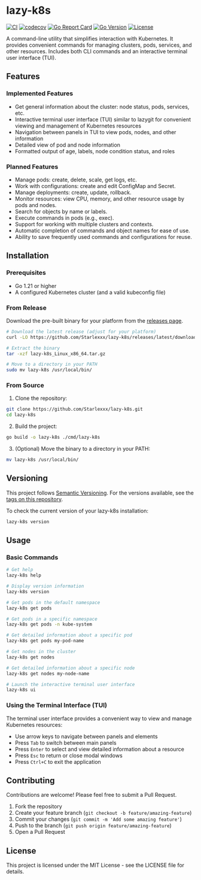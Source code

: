 # lazy-k8s

[![CI](https://github.com/Starlexxx/lazy-k8s/actions/workflows/ci.yml/badge.svg)](https://github.com/Starlexxx/lazy-k8s/actions/workflows/ci.yml)
[![codecov](https://codecov.io/gh/Starlexxx/lazy-k8s/branch/main/graph/badge.svg)](https://codecov.io/gh/Starlexxx/lazy-k8s)
[![Go Report Card](https://goreportcard.com/badge/github.com/Starlexxx/lazy-k8s)](https://goreportcard.com/report/github.com/Starlexxx/lazy-k8s)
[![Go Version](https://img.shields.io/github/go-mod/go-version/Starlexxx/lazy-k8s)](https://github.com/Starlexxx/lazy-k8s)
[![License](https://img.shields.io/github/license/Starlexxx/lazy-k8s)](https://github.com/Starlexxx/lazy-k8s/blob/main/LICENSE)

A command-line utility that simplifies interaction with Kubernetes. It provides convenient commands for managing clusters, pods, services, and other resources. Includes both CLI commands and an interactive terminal user interface (TUI).

## Features

### Implemented Features

- Get general information about the cluster: node status, pods, services, etc.
- Interactive terminal user interface (TUI) similar to lazygit for convenient viewing and management of Kubernetes resources
- Navigation between panels in TUI to view pods, nodes, and other information
- Detailed view of pod and node information
- Formatted output of age, labels, node condition status, and roles

### Planned Features

- Manage pods: create, delete, scale, get logs, etc.
- Work with configurations: create and edit ConfigMap and Secret.
- Manage deployments: create, update, rollback.
- Monitor resources: view CPU, memory, and other resource usage by pods and nodes.
- Search for objects by name or labels.
- Execute commands in pods (e.g., exec).
- Support for working with multiple clusters and contexts.
- Automatic completion of commands and object names for ease of use.
- Ability to save frequently used commands and configurations for reuse.

## Installation

### Prerequisites

- Go 1.21 or higher
- A configured Kubernetes cluster (and a valid kubeconfig file)

### From Release

Download the pre-built binary for your platform from the [releases page](https://github.com/Starlexxx/lazy-k8s/releases).

```bash
# Download the latest release (adjust for your platform)
curl -LO https://github.com/Starlexxx/lazy-k8s/releases/latest/download/lazy-k8s_Linux_x86_64.tar.gz

# Extract the binary
tar -xzf lazy-k8s_Linux_x86_64.tar.gz

# Move to a directory in your PATH
sudo mv lazy-k8s /usr/local/bin/
```

### From Source

1. Clone the repository:

```bash
git clone https://github.com/Starlexxx/lazy-k8s.git
cd lazy-k8s
```

2. Build the project:

```bash
go build -o lazy-k8s ./cmd/lazy-k8s
```

3. (Optional) Move the binary to a directory in your PATH:

```bash
mv lazy-k8s /usr/local/bin/
```

## Versioning

This project follows [Semantic Versioning](https://semver.org/). For the versions available, see the [tags on this repository](https://github.com/Starlexxx/lazy-k8s/tags).

To check the current version of your lazy-k8s installation:

```bash
lazy-k8s version
```

## Usage

### Basic Commands

```bash
# Get help
lazy-k8s help

# Display version information
lazy-k8s version

# Get pods in the default namespace
lazy-k8s get pods

# Get pods in a specific namespace
lazy-k8s get pods -n kube-system

# Get detailed information about a specific pod
lazy-k8s get pods my-pod-name

# Get nodes in the cluster
lazy-k8s get nodes

# Get detailed information about a specific node
lazy-k8s get nodes my-node-name

# Launch the interactive terminal user interface
lazy-k8s ui
```

### Using the Terminal Interface (TUI)

The terminal user interface provides a convenient way to view and manage Kubernetes resources:

- Use arrow keys to navigate between panels and elements
- Press `Tab` to switch between main panels
- Press `Enter` to select and view detailed information about a resource
- Press `Esc` to return or close modal windows
- Press `Ctrl+C` to exit the application

## Contributing

Contributions are welcome! Please feel free to submit a Pull Request.

1. Fork the repository
2. Create your feature branch (`git checkout -b feature/amazing-feature`)
3. Commit your changes (`git commit -m 'Add some amazing feature'`)
4. Push to the branch (`git push origin feature/amazing-feature`)
5. Open a Pull Request

## License

This project is licensed under the MIT License - see the LICENSE file for details.
